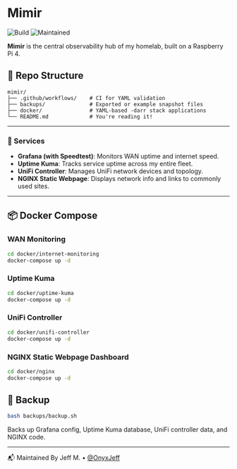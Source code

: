 # Mimir

![Build](https://github.com/OnyxJeff/Mimir/actions/workflows/build.yml/badge.svg)
![Maintained](https://img.shields.io/badge/maintained-yes-blue)

**Mimir** is the central observability hub of my homelab, built on a Raspberry Pi 4.

## 📁 Repo Structure

```text
mimir/
├── .github/workflows/    # CI for YAML validation
├── backups/              # Exported or example snapshot files
├── docker/               # YAML-based -darr stack applications
└── README.md             # You're reading it!
```

---

### 🧰 Services
- **Grafana (with Speedtest)**: Monitors WAN uptime and internet speed.
- **Uptime Kuma**: Tracks service uptime across my entire fleet.
- **UniFi Controller**: Manages UniFi network devices and topology.
- **NGINX Static Webpage**: Displays network info and links to commonly used sites.

---

## 📦 Docker Compose

### WAN Monitoring

```bash
cd docker/internet-monitoring
docker-compose up -d
```

### Uptime Kuma

```bash
cd docker/uptime-kuma
docker-compose up -d
```

### UniFi Controller

```bash
cd docker/unifi-controller
docker-compose up -d
```

### NGINX Static Webpage Dashboard
```bash
cd docker/nginx
docker-compose up -d
```

## 💾 Backup
```bash
bash backups/backup.sh
```
Backs up Grafana config, Uptime Kuma database, UniFi controller data, and NGINX code.

---

📬 Maintained By
Jeff M. • [@OnyxJeff](https://www.github.com/onyxjeff)
